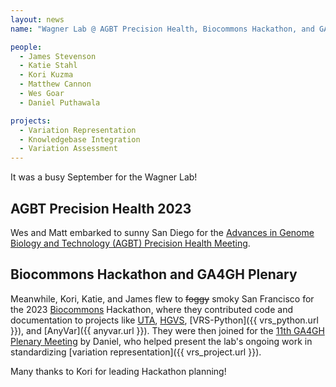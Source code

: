 ```yaml
---
layout: news
name: "Wagner Lab @ AGBT Precision Health, Biocommons Hackathon, and GA4GH Plenary"

people:
  - James Stevenson
  - Katie Stahl
  - Kori Kuzma
  - Matthew Cannon
  - Wes Goar
  - Daniel Puthawala

projects:
  - Variation Representation
  - Knowledgebase Integration
  - Variation Assessment
---
```

It was a busy September for the Wagner Lab!

## AGBT Precision Health 2023

Wes and Matt embarked to sunny San Diego for the [Advances in Genome Biology and Technology (AGBT) Precision Health Meeting](https://www.agbt.org/events/precision-health/).

## Biocommons Hackathon and GA4GH Plenary

Meanwhile, Kori, Katie, and James flew to ~~foggy~~ smoky San Francisco for the 2023 [Biocommons](https://www.biocommons.org/) Hackathon, where they contributed code and documentation to projects like [UTA](https://github.com/biocommons/uta), [HGVS](https://github.com/biocommons/hgvs), [VRS-Python]({{ vrs_python.url }}), and [AnyVar]({{ anyvar.url }}). They were then joined for the [11th GA4GH Plenary Meeting](https://www.ga4gh.org/event/11th-plenary/) by Daniel, who helped present the lab's ongoing work in standardizing [variation representation]({{ vrs_project.url }}).

Many thanks to Kori for leading Hackathon planning!

